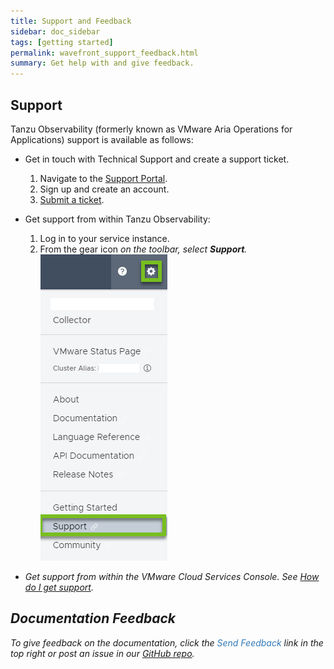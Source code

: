 ```yaml
---
title: Support and Feedback
sidebar: doc_sidebar
tags: [getting started]
permalink: wavefront_support_feedback.html
summary: Get help with and give feedback.
---
```


## Support

Tanzu Observability (formerly known as VMware Aria Operations for Applications) support is available as follows:

* Get in touch with Technical Support and create a support ticket. 
  1. Navigate to the [Support Portal](https://cloudhealth.zendesk.com/).
  2. Sign up and create an account. 
  3. [Submit a ticket](https://vmwaoa.zendesk.com/hc/en-us/requests/new).  

* Get support from within Tanzu Observability:
  1. Log in to your service instance.
  1. From the gear icon <i class="fa fa-cog"/> on the toolbar, select <strong>Support</strong>.
    <br/>![support menu item](images/get_support.png)

* Get support from within the VMware Cloud Services Console. See [How do I get support](https://docs.vmware.com/en/VMware-Cloud-services/services/Using-VMware-Cloud-Services/GUID-E4DC731F-C039-4FB2-949E-9A61584CD5BF.html).

## Documentation Feedback

To give feedback on the documentation, click the <span style="color:#337AB7"><i class="fa fa-envelope-o"></i> Send Feedback</span> link in the top right or post an issue in our <a href="{{site.github_issues_path}}">GitHub repo</a>.

<!---Removing link to public Slack as per discussion on Aug. 17 in #documentation channel.
## Slack
Discuss Wavefront on **Slack**: [Wavefront public Slack channel](https://www.wavefront.com/join-public-slack)--->
